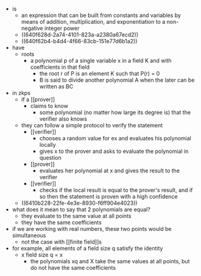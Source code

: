 - is
	- an expression that can be built from constants and variables by means of addition, multiplication, and exponentiation to a non-negative integer power
	- ((640f628d-2a74-4101-823a-a2380a67ecd2))
	- ((640f62b4-b4d4-4f66-83cb-151e77d6b1a2))
- have
	- roots
		- a polynomial p of a single variable x in a field K and with coefficients in that field
			- the root r of P is an element K such that P(r) = 0
			- B is said to divide another polynomial A when the later can be written as BC
- in zkps
	- if a [[prover]]
		- claims to know
			- some polynomial (no matter how large its degree is) that the verifier also knows
	- they can follow a simple protocol to verify the statement
		- [[verifier]]
			- chooses a random value for ex and evaluates his polynomial locally
			- gives x to the prover and asks to evaluate the polynomial in question
		- [[prover]]
			- evaluates her polynomial at x and gives the result to the verifier
		- [[verifier]]
			- checks if the local result is equal to the prover's result, and if so then the statement is proven with a high confidence
	- ((6410b228-22fe-4e3e-8930-f6ff904e4023))
- what does it mean to say that 2 polynomials are equal?
	- they evaluate to the same value at all points
	- they have the same coefficients
- if we are working with real numbers, these two points would be simultaneous
	- not the case with [[finite field]]s
- for example, all elements of a field size q satisfy the identity
	- x field size q = x
		- the polynomials xq and X take the same values at all points, but do not have the same coefficients